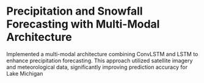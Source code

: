 # Precipitation and Snowfall Forecasting with Multi-Modal Architecture
 Implemented a multi-modal architecture combining ConvLSTM and LSTM to enhance precipitation forecasting. This approach utilized satellite imagery and meteorological data, significantly improving prediction accuracy for Lake Michigan

